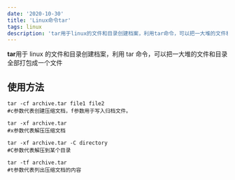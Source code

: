 ```yaml
---
date: '2020-10-30'
title: 'Linux命令tar'
tags: linux
description: 'tar用于linux的文件和目录创建档案，利用tar命令，可以把一大堆的文件和目录全部打包成一个文件'
---
```


**tar**用于 linux 的文件和目录创建档案，利用 tar 命令，可以把一大堆的文件和目录全部打包成一个文件

## 使用方法

```shell
tar -cf archive.tar file1 file2
#c参数代表创建压缩文档，f参数用于写入归档文件。

tar -xf archive.tar
#x参数代表解压压缩文档

tar -xf archive.tar -C directory
#C参数代表解压到某个目录

tar -tf archive.tar
#t参数代表列出压缩文档的内容
```
